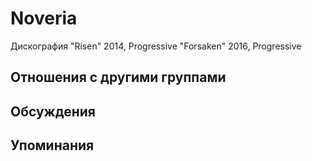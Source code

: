 # Noveria

Дискография
"Risen" 2014, Progressive
"Forsaken" 2016, Progressive

## Отношения с другими группами


## Обсуждения


## Упоминания

